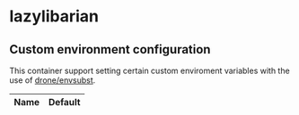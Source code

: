 # lazylibarian

## Custom environment configuration

This container support setting certain custom enviroment variables with the use of [drone/envsubst](https://github.com/drone/envsubst).

| Name                             | Default             |
|----------------------------------|---------------------|

